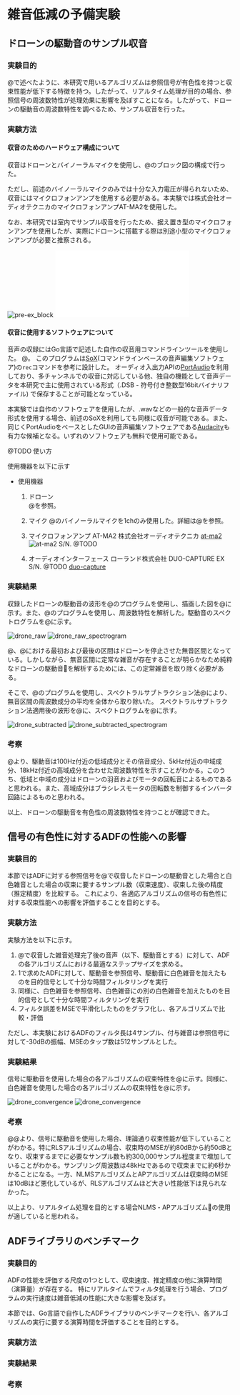 # 雑音低減の予備実験

## ドローンの駆動音のサンプル収音

### 実験目的

@で述べたように、本研究で用いるアルゴリズムは参照信号が有色性を持つと収束性能が低下する特徴を持つ。したがって、リアルタイム処理が目的の場合、参照信号の周波数特性が処理効果に影響を及ぼすことになる。したがって、ドローンの駆動音の周波数特性を調べるため、サンプル収音を行った。

### 実験方法

#### 収音のためのハードウェア構成について

収音はドローンとバイノーラルマイクを使用し、@のブロック図の構成で行った。

ただし、前述のバイノーラルマイクのみでは十分な入力電圧が得られないため、収音にはマイクロフォンアンプを使用する必要がある。本実験では株式会社オーディオテクニカのマイクロフォンアンプAT-MA2を使用した。

なお、本研究では室内でサンプル収音を行ったため、据え置き型のマイクロフォンアンプを使用したが、実際にドローンに搭載する際は別途小型のマイクロフォンアンプが必要と推察される。

![pre-ex_block](figures/pre-ex_block.png)
![pre-ex_block](figures/pre-ex_block.pdf)

#### 収音に使用するソフトウェアについて

音声の収録にはGo言語で記述した自作の収音用コマンドラインツールを使用した。
@。
このプログラムは[SoX](http://sox.sourceforge.net/)(コマンドラインベースの音声編集ソフトウェア)の`rec`コマンドを参考に設計した。
オーディオ入出力APIの[PortAudio](http://www.portaudio.com/)を利用しており、多チャンネルでの収音に対応している他、独自の機能として音声データを本研究で主に使用されている形式（.DSB - 符号付き整数型16bitバイナリファイル) で保存することが可能となっている。

本実験では自作のソフトウェアを使用したが、.wavなどの一般的な音声データ形式を使用する場合、前述のSoXを利用しても同様に収音が可能である。また、同じくPortAudioをベースとしたGUIの音声編集ソフトウェアである[Audacity](https://www.audacityteam.org/)も有力な候補となる。いずれのソフトウェアも無料で使用可能である。


@TODO 使い方


使用機器を以下に示す

- 使用機器
   1. ドローン    
      @を参照。

   2. マイク
      @のバイノーラルマイクを1chのみ使用した。詳細は@を参照。

   3. マイクロフォンアンプ
      AT-MA2 株式会社オーディオテクニカ [at-ma2](https://www.audio-technica.co.jp/product/AT-MA2)
      ![at-ma2](figures/at-ma2.jpg)
      S/N. @TODO

   4. オーディオインターフェース 
      ローランド株式会社 DUO-CAPTURE EX S/N. @TODO
      [duo-capture](https://www.roland.com/jp/products/duo-capture_ex/)

### 実験結果

収録したドローンの駆動音の波形を@のプログラムを使用し、描画した図を@に示す。また、@のプログラムを使用し、周波数特性を解析した。駆動音のスペクトログラムを@に示す。

![drone_raw](figures/drone_raw.png)
![drone_raw_spectrogram](figures/drone_raw_spectrogram.png)

@、@における最初および最後の区間はドローンを停止させた無音区間となっている。しかしながら、無音区間に定常な雑音が存在することが明らかなため純粋なドローンの駆動音を解析するためには、この定常雑音を取り除く必要がある。

そこで、@のプログラムを使用し、スペクトラルサブトラクション法@により、無音区間の周波数成分の平均を全体から取り除いた。
スペクトラルサブトラクション法適用後の波形を@に、スペクトログラムを@に示す。

![drone_subtracted](figures/drone_subtracted.png)
![drone_subtracted_spectrogram](figures/drone_subtracted_spectrogram.png)

### 考察

@より、駆動音は100Hz付近の低域成分とその倍音成分、5kHz付近の中域成分、18kHz付近の高域成分を合わせた周波数特性を示すことがわかる。このうち、低域と中域の成分はドローンの羽音およびモータの回転音によるものであると思われる。また、高域成分はブラシレスモータの回転数を制御するインバータ回路によるものと思われる。

以上、ドローンの駆動音を有色性の周波数特性を持つことが確認できた。


## 信号の有色性に対するADFの性能への影響

### 実験目的

本節ではADFに対する参照信号を@で収音したドローンの駆動音とした場合と白色雑音とした場合の収束に要するサンプル数（収束速度）、収束した後の精度（推定精度）を比較する。
これにより、各適応アルゴリズムの信号の有色性に対する収束性能への影響を評価することを目的とする。

### 実験方法

実験方法を以下に示す。

1. @で収音した雑音処理完了後の音声（以下、駆動音とする）に対して、ADFの各アルゴリズムにおける最適なステップサイズを求める。
2. 1で求めたADFに対して、駆動音を参照信号、駆動音に白色雑音を加えたものを目的信号として十分な時間フィルタリングを実行
3. 同様に、白色雑音を参照信号、白色雑音にの別の白色雑音を加えたものを目的信号として十分な時間フィルタリングを実行
4. フィルタ誤差をMSEで平滑化したものをグラフ化し、各アルゴリズムで比較・評価

ただし、本実験におけるADFのフィルタ長は4サンプル、付与雑音は参照信号に対して-30dBの振幅、MSEのタップ数は512サンプルとした。

### 実験結果

信号に駆動音を使用した場合の各アルゴリズムの収束特性を@に示す。同様に、白色雑音を使用した場合の各アルゴリズムの収束特性を@に示す。

![drone_convergence](figures/algo_dr_L-4_mse.png)
![drone_convergence](figures/algo_white_L-4_mse.png)

### 考察

@@より、信号に駆動音を使用した場合、理論通り収束性能が低下していることがわかる。特にRLSアルゴリズムの場合、収束時のMSEが約80dBから約50dBとなり、収束するまでに必要なサンプル数も約300,000サンプル程度まで増加していることがわかる。サンプリング周波数は48kHzであるので収束までに約6秒かかることになる。一方、NLMSアルゴリズムとAPアルゴリズムは収束時のMSEは10dBほど悪化しているが、RLSアルゴリズムほど大きい性能低下は見られなかった。

以上より、リアルタイム処理を目的とする場合NLMS・APアルゴリズムの使用が適していると思われる。

## ADFライブラリのベンチマーク

### 実験目的

ADFの性能を評価する尺度の1つとして、収束速度、推定精度の他に演算時間（演算量）が存在する。
特にリアルタイムでフィルタ処理を行う場合、プログラムの実行速度は雑音低減の性能に大きな影響を及ぼす。

本節では、Go言語で自作したADFライブラリのベンチマークを行い、各アルゴリズムの実行に要する演算時間を評価することを目的とする。

### 実験方法




### 実験結果
### 考察














